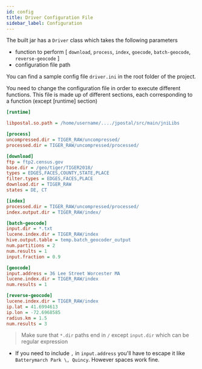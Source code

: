 ```yaml
---
id: config
title: Driver Configuration File
sidebar_label: Configuration
---
```


The built jar has a `Driver` class which takes the following parameters
  - function to perform [ `download`, `process`, `index`, `goecode`, `batch-geocode`, `reverse-geocode` ]
  - configuration file path

You can find a sample config file `driver.ini` in the root folder of the project.

You need to change the configuration file in order to execute different functions. This file is made up of different sections, each corresponding to a function (except [runtime] section)

```ini
[runtime]

libpostal.so.path = /home/username/..../jpostal/src/main/jniLibs

[process]
uncompressed.dir = TIGER_RAW/uncompressed/
processed.dir = TIGER_RAW/uncompressed/processed/

[download]
ftp = ftp2.census.gov
base.dir = /geo/tiger/TIGER2018/
types = EDGES,FACES,COUNTY,STATE,PLACE
filter.types = EDGES,FACES,PLACE
download.dir = TIGER_RAW
states = DE, CT

[index]
processed.dir = TIGER_RAW/uncompressed/processed/
index.output.dir = TIGER_RAW/index/

[batch-geocode]
input.dir = *.txt
lucene.index.dir = TIGER_RAW/index
hive.output.table = temp.batch_geocoder_output
num.partitions = 2
num.results = 1
input.fraction = 0.9

[geocode]
input.address = 36 Lee Street Worcester MA
lucene.index.dir = TIGER_RAW/index
num.results = 1

[reverse-geocode]
lucene.index.dir = TIGER_RAW/index
ip.lat = 41.6994613
ip.lon = -72.6968585
radius.km = 1.5
num.results = 3
```

> Make sure that `*.dir` paths end in `/` except `input.dir` which can be regular expression

- If you need to include `,` in `input.address` you'll have to escape it like `Batterymarch Park \, Quincy`. However spaces work fine.
